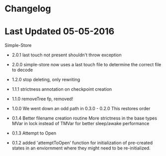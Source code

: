 # Changelog

# Last Updated 05-05-2016

Simple-Store
+ 2.0.1
   last touch not present shouldn't throw exception
+ 2.0.0
   simple-store now uses a last touch file to determine the correct file to decode
+ 1.2.0
   stop deleting, only rewriting
+ 1.1.1
   strictness annotation on checkpoint creation
+ 1.1.0
   removeTree fp, removed!
+ 1.0.0
	We went down an odd path in 0.3.0 - 0.2.0
	This restores order
	
+ 0.1.4
  Better filename creation routine
  More strictness in the base types
  MVar in lock instead of TMVar for better sleep/awake performance

+ 0.1.3
  Attempt to Open
+ 0.1.2
  added 'attemptToOpen' function for initialization of pre-created states in an
  enviornment where they might need to be re-initialized.

